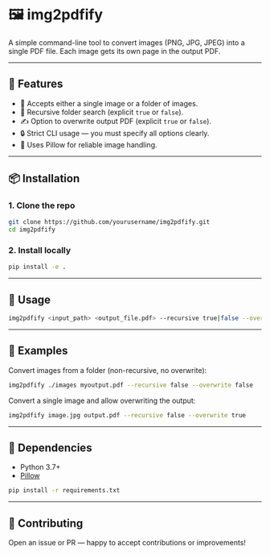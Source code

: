 # 🖼️ img2pdfify

A simple command-line tool to convert images (PNG, JPG, JPEG) into a single PDF file. Each image gets its own page in the output PDF.

---

## 🚀 Features

- 📂 Accepts either a single image or a folder of images.
- 🔁 Recursive folder search (explicit `true` or `false`).
- ✍️ Option to overwrite output PDF (explicit `true` or `false`).
- 🔒 Strict CLI usage — you must specify all options clearly.
- 🧠 Uses Pillow for reliable image handling.

---

## 📦 Installation

### 1. Clone the repo

```bash
git clone https://github.com/yourusername/img2pdfify.git
cd img2pdfify
```

### 2. Install locally
```bash
pip install -e .
```

---

## 🧪 Usage
```bash
img2pdfify <input_path> <output_file.pdf> --recursive true|false --overwrite true|false
```

---

## 📌 Examples
Convert images from a folder (non-recursive, no overwrite):
```bash
img2pdfify ./images myoutput.pdf --recursive false --overwrite false
```

Convert a single image and allow overwriting the output:
```bash
img2pdfify image.jpg output.pdf --recursive false --overwrite true
```

---

## 🧰 Dependencies
- Python 3.7+
- [Pillow](https://python-pillow.org)
```bash
pip install -r requirements.txt
```

---

## 🙌 Contributing

Open an issue or PR — happy to accept contributions or improvements!